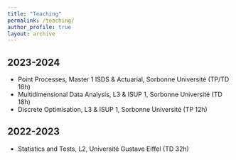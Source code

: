 ```yaml
---
title: "Teaching"
permalink: /teaching/
author_profile: true
layout: archive
---
```

## 2023-2024
- Point Processes, Master 1 ISDS & Actuarial, Sorbonne Université (TP/TD 16h)
- Multidimensional Data Analysis, L3 & ISUP 1, Sorbonne Université (TD 18h)
- Discrete Optimisation, L3 & ISUP 1, Sorbonne Université (TP 12h)


## 2022-2023
- Statistics and Tests, L2, Université Gustave Eiffel (TD 32h)

